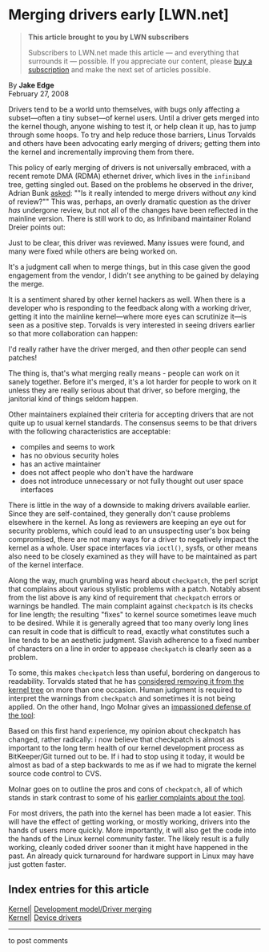 # Merging drivers early [LWN.net]

> **This article brought to you by LWN subscribers**
> 
> Subscribers to LWN.net made this article — and everything that surrounds it — possible. If you appreciate our content, please [buy a subscription](/Promo/nst-nag3/subscribe) and make the next set of articles possible. 

By **Jake Edge**  
February 27, 2008 

Drivers tend to be a world unto themselves, with bugs only affecting a subset—often a tiny subset—of kernel users. Until a driver gets merged into the kernel though, anyone wishing to test it, or help clean it up, has to jump through some hoops. To try and help reduce those barriers, Linus Torvalds and others have been advocating early merging of drivers; getting them into the kernel and incrementally improving them from there. 

This policy of early merging of drivers is not universally embraced, with a recent remote DMA (RDMA) ethernet driver, which lives in the `infiniband` tree, getting singled out. Based on the problems he observed in the driver, Adrian Bunk [asked](/Articles/271004/): ""Is it really intended to merge drivers without _any_ kind of review?"" This was, perhaps, an overly dramatic question as the driver _has_ undergone review, but not all of the changes have been reflected in the mainline version. There is still work to do, as Infiniband maintainer Roland Dreier points out: 

Just to be clear, this driver was reviewed. Many issues were found, and many were fixed while others are being worked on. 

It's a judgment call when to merge things, but in this case given the good engagement from the vendor, I didn't see anything to be gained by delaying the merge. 

It is a sentiment shared by other kernel hackers as well. When there is a developer who is responding to the feedback along with a working driver, getting it into the mainline kernel—where more eyes can scrutinize it—is seen as a positive step. Torvalds is very interested in seeing drivers earlier so that more collaboration can happen: 

I'd really rather have the driver merged, and then *other* people can send patches! 

The thing is, that's what merging really means - people can work on it sanely together. Before it's merged, it's a lot harder for people to work on it unless they are really serious about that driver, so before merging, the janitorial kind of things seldom happen. 

Other maintainers explained their criteria for accepting drivers that are not quite up to usual kernel standards. The consensus seems to be that drivers with the following characteristics are acceptable: 

  * compiles and seems to work
  * has no obvious security holes
  * has an active maintainer
  * does not affect people who don't have the hardware
  * does not introduce unnecessary or not fully thought out user space interfaces



There is little in the way of a downside to making drivers available earlier. Since they are self-contained, they generally don't cause problems elsewhere in the kernel. As long as reviewers are keeping an eye out for security problems, which could lead to an unsuspecting user's box being compromised, there are not many ways for a driver to negatively impact the kernel as a whole. User space interfaces via `ioctl()`, sysfs, or other means also need to be closely examined as they will have to be maintained as part of the kernel interface. 

Along the way, much grumbling was heard about `checkpatch`, the perl script that complains about various stylistic problems with a patch. Notably absent from the list above is any kind of requirement that `checkpatch` errors or warnings be handled. The main complaint against `checkpatch` is its checks for line length; the resulting "fixes" to kernel source sometimes leave much to be desired. While it is generally agreed that too many overly long lines can result in code that is difficult to read, exactly what constitutes such a line tends to be an aesthetic judgment. Slavish adherence to a fixed number of characters on a line in order to appease `checkpatch` is clearly seen as a problem. 

To some, this makes `checkpatch` less than useful, bordering on dangerous to readability. Torvalds stated that he has [considered removing it from the kernel tree](/Articles/271051/) on more than one occasion. Human judgment is required to interpret the warnings from `checkpatch` and sometimes it is not being applied. On the other hand, Ingo Molnar gives an [impassioned defense of the tool](http://lwn.net/Articles/270620/): 

Based on this first hand experience, my opinion about checkpatch has changed, rather radically: i now believe that checkpatch is almost as important to the long term health of our kernel development process as BitKeeper/Git turned out to be. If i had to stop using it today, it would be almost as bad of a step backwards to me as if we had to migrate the kernel source code control to CVS. 

Molnar goes on to outline the pros and cons of `checkpatch`, all of which stands in stark contrast to some of his [earlier complaints about the tool](http://article.gmane.org/gmane.linux.kernel/585411). 

For most drivers, the path into the kernel has been made a lot easier. This will have the effect of getting working, or mostly working, drivers into the hands of users more quickly. More importantly, it will also get the code into the hands of the Linux kernel community faster. The likely result is a fully working, cleanly coded driver sooner than it might have happened in the past. An already quick turnaround for hardware support in Linux may have just gotten faster. 

  
Index entries for this article  
---  
[Kernel](/Kernel/Index)| [Development model/Driver merging](/Kernel/Index#Development_model-Driver_merging)  
[Kernel](/Kernel/Index)| [Device drivers](/Kernel/Index#Device_drivers)  
  


* * *

to post comments 
